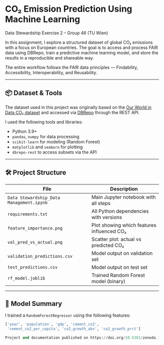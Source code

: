 # CO₂ Emission Prediction Using Machine Learning  
Data Stewardship Exercise 2 – Group 46 (TU Wien)

In this assignment, I explore a structured dataset of global CO₂ emissions with a focus on European countries. The goal is to access and process FAIR data using DBRepo, train a predictive machine learning model, and store the results in a reproducible and shareable way.

The entire workflow follows the FAIR data principles — Findability, Accessibility, Interoperability, and Reusability.

---

## 📦 Dataset & Tools

The dataset used in this project was originally based on the [Our World in Data CO₂ dataset](https://github.com/owid/co2-data) and accessed via [DBRepo](https://test.dbrepo.tuwien.ac.at) through the REST API.

I used the following tools and libraries:
- Python 3.9+
- `pandas`, `numpy` for data processing
- `scikit-learn` for modeling (Random Forest)
- `matplotlib` and `seaborn` for plotting
- `dbrepo-rest` to access subsets via the API

---

## 🛠️ Project Structure

| File                          | Description                                    |
|-------------------------------|------------------------------------------------|
| `Data Stewardship_Data Management.ipynb` | Main Jupyter notebook with all steps |
| `requirements.txt`           | All Python dependencies with versions          |
| `feature_importance.png`     | Plot showing which features influenced CO₂     |
| `val_pred_vs_actual.png`     | Scatter plot: actual vs predicted CO₂          |
| `validation_predictions.csv` | Model output on validation set                 |
| `test_predictions.csv`       | Model output on test set                       |
| `rf_model.joblib`            | Trained Random Forest model (binary)           |

---

## 🧠 Model Summary


I trained a `RandomForestRegressor` using the following features:

```python
['year', 'population', 'gdp', 'cement_co2', 
 'cement_co2_per_capita', 'co2_growth_abs', 'co2_growth_prct']

Project and documentation published on https://doi.org/10.5281/zenodo.15247669
